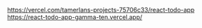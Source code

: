 
https://vercel.com/tamerlans-projects-75706c33/react-todo-app
https://react-todo-app-gamma-ten.vercel.app/
